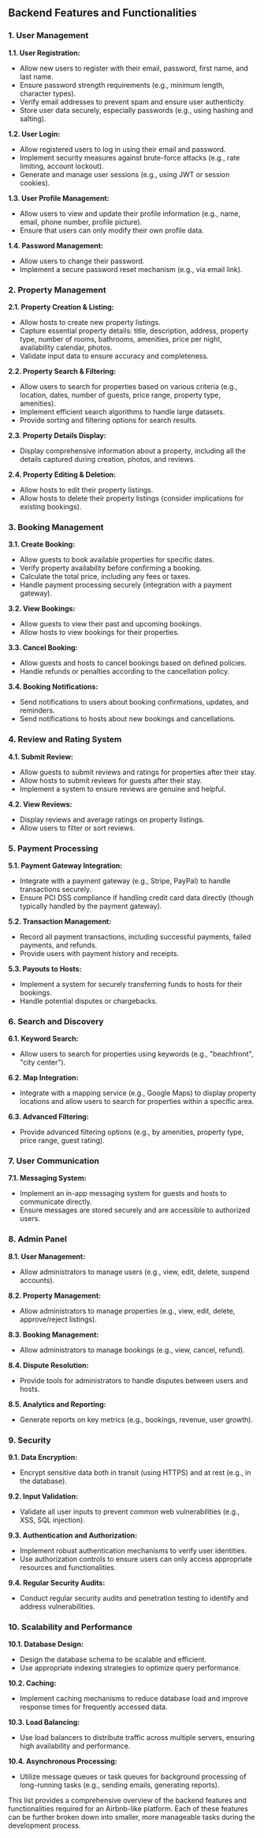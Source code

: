 ## Backend Features and Functionalities

### 1. User Management

**1.1. User Registration:**
- Allow new users to register with their email, password, first name, and last name.
- Ensure password strength requirements (e.g., minimum length, character types).
- Verify email addresses to prevent spam and ensure user authenticity.
- Store user data securely, especially passwords (e.g., using hashing and salting).

**1.2. User Login:**
- Allow registered users to log in using their email and password.
- Implement security measures against brute-force attacks (e.g., rate limiting, account lockout).
- Generate and manage user sessions (e.g., using JWT or session cookies).

**1.3. User Profile Management:**
- Allow users to view and update their profile information (e.g., name, email, phone number, profile picture).
- Ensure that users can only modify their own profile data.

**1.4. Password Management:**
- Allow users to change their password.
- Implement a secure password reset mechanism (e.g., via email link).

### 2. Property Management

**2.1. Property Creation & Listing:**
- Allow hosts to create new property listings.
- Capture essential property details: title, description, address, property type, number of rooms, bathrooms, amenities, price per night, availability calendar, photos.
- Validate input data to ensure accuracy and completeness.

**2.2. Property Search & Filtering:**
- Allow users to search for properties based on various criteria (e.g., location, dates, number of guests, price range, property type, amenities).
- Implement efficient search algorithms to handle large datasets.
- Provide sorting and filtering options for search results.

**2.3. Property Details Display:**
- Display comprehensive information about a property, including all the details captured during creation, photos, and reviews.

**2.4. Property Editing & Deletion:**
- Allow hosts to edit their property listings.
- Allow hosts to delete their property listings (consider implications for existing bookings).

### 3. Booking Management

**3.1. Create Booking:**
- Allow guests to book available properties for specific dates.
- Verify property availability before confirming a booking.
- Calculate the total price, including any fees or taxes.
- Handle payment processing securely (integration with a payment gateway).

**3.2. View Bookings:**
- Allow guests to view their past and upcoming bookings.
- Allow hosts to view bookings for their properties.

**3.3. Cancel Booking:**
- Allow guests and hosts to cancel bookings based on defined policies.
- Handle refunds or penalties according to the cancellation policy.

**3.4. Booking Notifications:**
- Send notifications to users about booking confirmations, updates, and reminders.
- Send notifications to hosts about new bookings and cancellations.

### 4. Review and Rating System

**4.1. Submit Review:**
- Allow guests to submit reviews and ratings for properties after their stay.
- Allow hosts to submit reviews for guests after their stay.
- Implement a system to ensure reviews are genuine and helpful.

**4.2. View Reviews:**
- Display reviews and average ratings on property listings.
- Allow users to filter or sort reviews.

### 5. Payment Processing

**5.1. Payment Gateway Integration:**
- Integrate with a payment gateway (e.g., Stripe, PayPal) to handle transactions securely.
- Ensure PCI DSS compliance if handling credit card data directly (though typically handled by the payment gateway).

**5.2. Transaction Management:**
- Record all payment transactions, including successful payments, failed payments, and refunds.
- Provide users with payment history and receipts.

**5.3. Payouts to Hosts:**
- Implement a system for securely transferring funds to hosts for their bookings.
- Handle potential disputes or chargebacks.

### 6. Search and Discovery

**6.1. Keyword Search:**
- Allow users to search for properties using keywords (e.g., "beachfront", "city center").

**6.2. Map Integration:**
- Integrate with a mapping service (e.g., Google Maps) to display property locations and allow users to search for properties within a specific area.

**6.3. Advanced Filtering:**
- Provide advanced filtering options (e.g., by amenities, property type, price range, guest rating).

### 7. User Communication

**7.1. Messaging System:**
- Implement an in-app messaging system for guests and hosts to communicate directly.
- Ensure messages are stored securely and are accessible to authorized users.

### 8. Admin Panel

**8.1. User Management:**
- Allow administrators to manage users (e.g., view, edit, delete, suspend accounts).

**8.2. Property Management:**
- Allow administrators to manage properties (e.g., view, edit, delete, approve/reject listings).

**8.3. Booking Management:**
- Allow administrators to manage bookings (e.g., view, cancel, refund).

**8.4. Dispute Resolution:**
- Provide tools for administrators to handle disputes between users and hosts.

**8.5. Analytics and Reporting:**
- Generate reports on key metrics (e.g., bookings, revenue, user growth).

### 9. Security

**9.1. Data Encryption:**
- Encrypt sensitive data both in transit (using HTTPS) and at rest (e.g., in the database).

**9.2. Input Validation:**
- Validate all user inputs to prevent common web vulnerabilities (e.g., XSS, SQL injection).

**9.3. Authentication and Authorization:**
- Implement robust authentication mechanisms to verify user identities.
- Use authorization controls to ensure users can only access appropriate resources and functionalities.

**9.4. Regular Security Audits:**
- Conduct regular security audits and penetration testing to identify and address vulnerabilities.

### 10. Scalability and Performance

**10.1. Database Design:**
- Design the database schema to be scalable and efficient.
- Use appropriate indexing strategies to optimize query performance.

**10.2. Caching:**
- Implement caching mechanisms to reduce database load and improve response times for frequently accessed data.

**10.3. Load Balancing:**
- Use load balancers to distribute traffic across multiple servers, ensuring high availability and performance.

**10.4. Asynchronous Processing:**
- Utilize message queues or task queues for background processing of long-running tasks (e.g., sending emails, generating reports).

This list provides a comprehensive overview of the backend features and functionalities required for an Airbnb-like platform. Each of these features can be further broken down into smaller, more manageable tasks during the development process.
